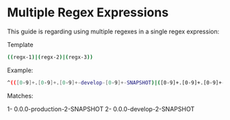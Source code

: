 # Multiple Regex Expressions

This guide is regarding using multiple regexes in a single regex expression:


Template

```bash
((regx-1)|(regx-2)|(regx-3))

```

Example:

```bash
^(([0-9]+.[0-9]+.[0-9]+-develop-[0-9]+-SNAPSHOT)|([0-9]+.[0-9]+.[0-9]+-production-[0-9]+-SNAPSHOT))$
```

Matches:

1- 0.0.0-production-2-SNAPSHOT
2- 0.0.0-develop-2-SNAPSHOT
